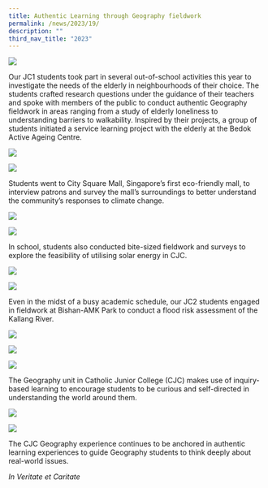 ```yaml
---
title: Authentic Learning through Geography fieldwork
permalink: /news/2023/19/
description: ""
third_nav_title: "2023"
---
```

![](/images/jc1%20lslp%20bedok%20centre%20g.jpg)

Our JC1 students took part in several out-of-school activities this year to investigate the needs of the elderly in neighbourhoods of their choice. The students crafted research questions under the guidance of their teachers and spoke with members of the public to conduct authentic Geography fieldwork in areas ranging from a study of elderly loneliness to understanding barriers to walkability. Inspired by their projects, a group of students initiated a service learning project with the elderly at the Bedok Active Ageing Centre.

![](/images/jc1%20lslp%20bedok%20centre%20b.jpg)

![](/images/jc1%20lslp%20bedok%20centre%20d.jpg)

Students went to City Square Mall, Singapore’s first eco-friendly mall, to interview patrons and survey the mall’s surroundings to better understand the community’s responses to climate change. 

![](/images/jc1%20fieldwork%20at%20city%20square%20mall%20b.jpeg)

![](/images/jc1%20fieldwork%20at%20city%20square%20mall%20a.jpeg)

In school, students also conducted bite-sized fieldwork and surveys to explore the feasibility of utilising solar energy in CJC.

![](/images/jc1%20fieldwork%20in%20cjc%20about%20the%20feasibility%20of%20solar%20panels%20a.JPG)

![](/images/jc1%20fieldwork%20in%20cjc%20about%20the%20feasibility%20of%20solar%20panels%20f.JPG)

Even in the midst of a busy academic schedule, our JC2 students engaged in fieldwork at Bishan-AMK Park to conduct a flood risk assessment of the Kallang River.

![](/images/jc2%20flood%20risk%20fieldwork%20at%20bishan-amk%20park%20b.JPG)

![](/images/jc2%20flood%20risk%20fieldwork%20at%20bishan-amk%20park%20d.JPG)

![](/images/jc2%20flood%20risk%20fieldwork%20at%20bishan-amk%20park%20i.JPG)

The Geography unit in Catholic Junior College (CJC) makes use of inquiry-based learning to encourage students to be curious and self-directed in understanding the world around them. 

![](/images/jc2%20flood%20risk%20fieldwork%20at%20bishan-amk%20park%20f.JPG)

![](/images/jc2%20flood%20risk%20fieldwork%20at%20bishan-amk%20park%20h.JPG)

The CJC Geography experience continues to be anchored in authentic learning experiences to guide Geography students to think deeply about real-world issues.

_In Veritate et Caritate_